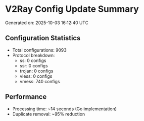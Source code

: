 # V2Ray Config Update Summary
Generated on: 2025-10-03 16:12:40 UTC

## Configuration Statistics
- Total configurations: 9093
- Protocol breakdown:
  - ss: 0 configs
  - ssr: 0 configs
  - trojan: 0 configs
  - vless: 0 configs
  - vmess: 740 configs

## Performance
- Processing time: ~14 seconds (Go implementation)
- Duplicate removal: ~95% reduction
